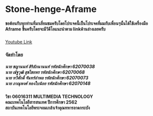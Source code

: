 # Stone-henge-Aframe

#### ขอต้อนรับทุกท่านที่มาเยี่ยมชมครับโดยโปรเจคนี้เป็นโปรเจคที่ผมกับเพื่อนๆนั้นได้ใช้เครื่องมือ Aframe ขึ้นครับโดยจะมีวิดีโอแนะนำตาม linkด้านล่างเลยครับ
### 

[Youtube Link](https://youtu.be/zeMGRDX2lJ0)
### 

### จัดทำโดย<br />
##### นาย ชญานนท์ สิริลัภนานนท์   รหัสนักศึกษา 62070038 <br /> นาย ณัฐวุฒิ สุขไชยพร  รหัสนักศึกษา 62070068 <br />นาย ทวีศักดิ์ จันทร์อำพล  รหัสนักศึกษา 62070073 <br />นาย ภาณุพงศ์ ทองใบน้อย  รหัสนักศึกษา 62070148
#### 

#### วิชา 06016311 MULTIMEDIA TECHNOLOGY <br />คณะเทคโนโลยีสารสนเทศ ปีการศึกษา 2562 <br />สถาบันเทคโนโลยีพระจอมเกล้าเจ้าคุณทหารลาดกระบัง
